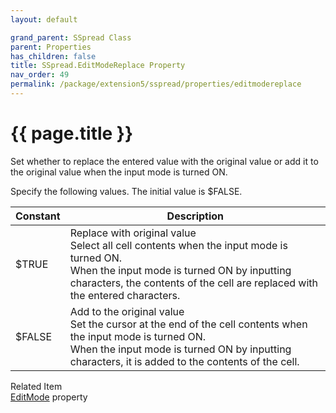 ```yaml
---
layout: default

grand_parent: SSpread Class
parent: Properties
has_children: false
title: SSpread.EditModeReplace Property
nav_order: 49
permalink: /package/extension5/sspread/properties/editmodereplace
---
```

# {{ page.title }}

Set whether to replace the entered value with the original value or add it to the original value when the input mode is turned ON.

Specify the following values. The initial value is $FALSE.

| Constant | Description                                                                                                                                                                                                                   |
|----------|-------------------------------------------------------------------------------------------------------------------------------------------------------------------------------------------------------------------------------|
| $TRUE    | Replace with original value <br> Select all cell contents when the input mode is turned ON. <br> When the input mode is turned ON by inputting characters, the contents of the cell are replaced with the entered characters. |
| $FALSE   | Add to the original value <br> Set the cursor at the end of the cell contents when the input mode is turned ON. <br> When the input mode is turned ON by inputting characters, it is added to the contents of the cell.       |

Related Item<br>
<a href="/package/extension5/sspread/properties/editmode">EditMode</a> property
